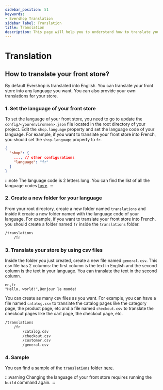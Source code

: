```yaml
---
sidebar_position: 51
keywords:
- Evershop Translation
sidebar_label: Translation
title: Translation
description: This page will help you to understand how to translate your Evershop app. How to make your theme translatable.
---
```


# Translation

## How to translate your front store?

By default Evershop is translated into English. You can translate your front store into any language you want. You can also provide your own translations for your store.

### 1. Set the language of your front store

To set the language of your front store, you need to go to update the `config/<yourenvironmen>.json` file located in the root directory of your project. Edit the `shop.language` property and set the language code of your language. For example, if you want to translate your front store into French, you should set the `shop.language` property to `fr`.

```json
{
  "shop": {
    ..., // other configurations
    "language": "fr"
  }
}
```

:::note
The language code is 2 letters long. You can find the list of all the language codes [here](https://en.wikipedia.org/wiki/List_of_ISO_639-1_codes).
:::

### 2. Create a new folder for your language

From your root directory, create a new folder named `translations` and inside it create a new folder named with the language code of your language. For example, if you want to translate your front store into French, you should create a folder named `fr` inside the `translations` folder.

```bash
/translations
    /fr
```

### 3. Translate your store by using csv files

Inside the folder you just created, create a new file named `general.csv`. This csv file has 2 columns: the first column is the text in English and the second column is the text in your language. You can translate the text in the second column.

```csv
en,fr
"Hello, world!",Bonjour le monde!
```

You can create as many csv files as you want. For example, you can have a file named `catalog.csv` to translate the catalog pages like the category page, the product page, etc and a file named `checkout.csv` to translate the checkout pages like the cart page, the checkout page, etc.

```bash
/translations
    /fr
        /catalog.csv
        /checkout.csv
        /customer.csv
        /general.csv
```

### 4. Sample

You can find a sample of the `translations` folder [here](https://github.com/evershopcommerce/evershop/tree/main/translations).

:::warning
Changing the language of your front store requires running the `build` command again.
:::